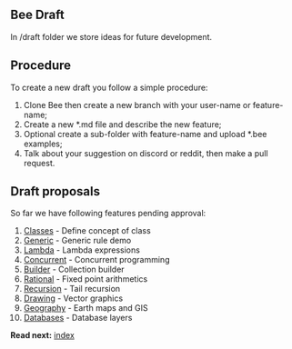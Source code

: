 ## Bee Draft

In /draft folder we store ideas for future development.

## Procedure

To create a new draft you follow a simple procedure:

1. Clone Bee then create a new branch with your user-name or feature-name;
2. Create a new *.md file and describe the new feature;
3. Optional create a sub-folder with feature-name and upload *.bee examples;
4. Talk about your suggestion on discord or reddit, then make a pull request.

## Draft proposals

So far we have following features pending approval:

1. [Classes](classes.md) - Define concept of class
1. [Generic](generic.md) - Generic rule demo 
1. [Lambda](lambda.md) - Lambda expressions
1. [Concurrent](concurrent.md) - Concurrent programming
1. [Builder](builder.md) - Collection builder
1. [Rational](rational.md) - Fixed point arithmetics
1. [Recursion](recursion.md) - Tail recursion
1. [Drawing](drawing.md) - Vector graphics
1. [Geography](geography.md) - Earth maps and GIS
1. [Databases](databases.md) - Database layers


**Read next:** [index](./syntax/readme.md)